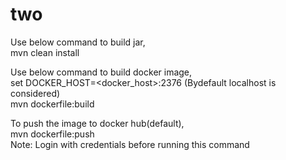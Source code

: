 # two
Use below command to build jar,<br>
mvn clean install<br>

Use below command to build docker image,<br>
set DOCKER_HOST=<docker_host>:2376 (Bydefault localhost is considered)<br>
mvn dockerfile:build<br>

To push the image to docker hub(default),<br> 
mvn dockerfile:push<br>
Note: Login with credentials before running this command


